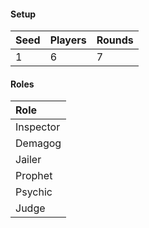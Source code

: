 #### Setup
| Seed | Players | Rounds  |
| :----| :-------| :------ |
| 1    | 6       | 7       |

#### Roles
| Role       |
| :--------- |
| Inspector  |
| Demagog    |
| Jailer     |
| Prophet    |
| Psychic    |
| Judge      |